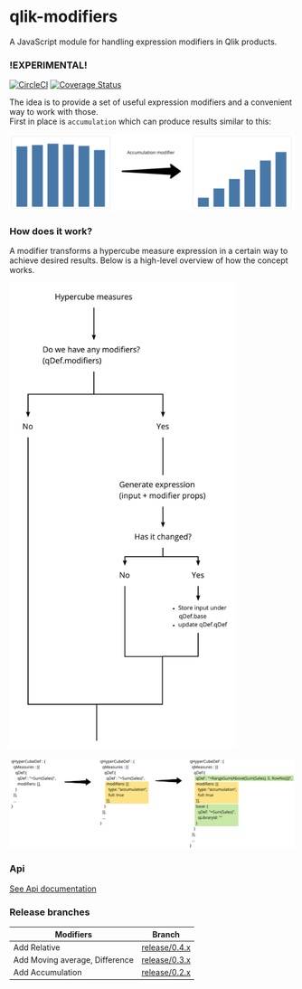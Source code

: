 # qlik-modifiers
A JavaScript module for handling expression modifiers in Qlik products.
### !EXPERIMENTAL!
[![CircleCI](https://circleci.com/gh/qlik-oss/qlik-modifiers.svg?style=shield)](https://circleci.com/gh/qlik-oss/qlik-modifiers)
[![Coverage Status](https://coveralls.io/repos/github/qlik-oss/qlik-modifiers/badge.svg)](https://coveralls.io/github/qlik-oss/qlik-modifiers)

The idea is to provide a set of useful expression modifiers and a convenient way to work with those.  
First in place is `accumulation` which can produce results similar to this:

<p>
  <img width="800" src="./docs/assets/accumulation.png" alt="Accumulation modifier" />
</p>

### How does it work?

A modifier transforms a hypercube measure expression in a certain way to achieve desired results.
Below is a high-level overview of how the concept works.
<p align="left">
  <img width="400" src="./docs/assets/concept-flow.jpg" alt="Concept flow" />
</p>
<p>
  <img width="900" src="./docs/assets/properties.jpg" alt="Properties" />
</p>

### Api
[See Api documentation](docs/api.md)

### Release branches

| Modifiers                      | Branch                                                                         |
| ------------------------------ | ------------------------------------------------------------------------------ |
| Add Relative                   | [release/0.4.x](https://github.com/qlik-oss/qlik-modifiers/tree/release/0.4.x) |
| Add Moving average, Difference | [release/0.3.x](https://github.com/qlik-oss/qlik-modifiers/tree/release/0.3.x) |
| Add Accumulation               | [release/0.2.x](https://github.com/qlik-oss/qlik-modifiers/tree/release/0.2.x) |
